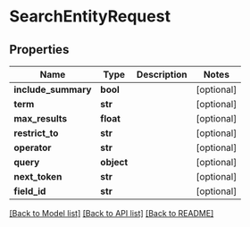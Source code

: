 # SearchEntityRequest

## Properties
Name | Type | Description | Notes
------------ | ------------- | ------------- | -------------
**include_summary** | **bool** |  | [optional] 
**term** | **str** |  | [optional] 
**max_results** | **float** |  | [optional] 
**restrict_to** | **str** |  | [optional] 
**operator** | **str** |  | [optional] 
**query** | **object** |  | [optional] 
**next_token** | **str** |  | [optional] 
**field_id** | **str** |  | [optional] 

[[Back to Model list]](../README.md#documentation-for-models) [[Back to API list]](../README.md#documentation-for-api-endpoints) [[Back to README]](../README.md)


